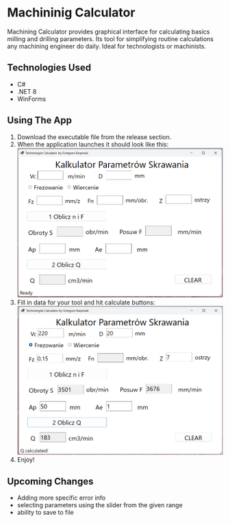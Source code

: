 # Machininig Calculator
Machining Calculator provides graphical interface for calculating basics milling and drilling parameters. Its tool for simplifying routine calculations any machining engineer do daily. Ideal for technologists or machinists.

## Technologies Used
* C#
* .NET 8
* WinForms


## Using The App
1. Download the executable file from the release section.
2. When the application launches it should look like this:
![Machining Calculator App ready to run](Images/Screenshot1.png "Ready to run")
3. Fill in data for your tool and hit calculate buttons:
![Machining Calculator App results](Images/Screenshot2.png "Results")
4. Enjoy!

## Upcoming Changes
* Adding more specific error info
* selecting parameters using the slider from the given range
* ability to save to file
